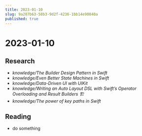 ```yaml
---
title: 2023-01-10
slug: 9a287b63-58b3-9d2f-4236-1bb14e90840a
published: true
---
```


# 2023-01-10

## Research

* *knowledge/The Builder Design Pattern in Swift*
* *knowledge/Even Better State Machines in Swift*
* *knowledge/Data-Driven UI with UIKit*
* *knowledge/Writing an Auto Layout DSL with Swift’s Operator Overloading and Result Builders 🏗️*
* *knowledge/The power of key paths in Swift*

## Reading

* do something
